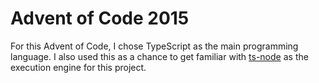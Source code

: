 # Advent of Code 2015

For this Advent of Code, I chose TypeScript as the main programming language. I also used this as a
chance to get familiar with [ts-node](https://www.npmjs.com/package/ts-node) as the execution engine
for this project.
